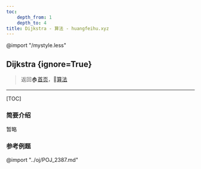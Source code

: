 ```yaml
---
toc:
    depth_from: 1
    depth_to: 4
title: Dijkstra - 算法 - huangfeihu.xyz
---
```

@import "/mystyle.less"

## Dijkstra {ignore=True}

> 返回:house:[首页](../../index.html)，:rocket:[算法](../index.html)

---
[TOC]

### 简要介绍
暂略

### 参考例题

@import "../oj/POJ_2387.md"